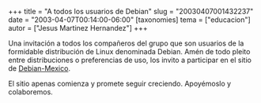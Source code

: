 +++
title = "A todos los usuarios de Debian"
slug = "20030407001432237"
date = "2003-04-07T00:14:00-06:00"
[taxonomies]
tema = ["educacion"]
autor = ["Jesus Martinez Hernandez"]
+++

Una invitación a todos los compañeros del grupo que son usuarios de la
formidable distribución de Linux denominada Debian. Amén de todo pleito
entre distribuciones o preferencias de uso, los invito a participar en
el sitio de [Debian-Mexico](http://debianmexico.org/).

El sitio apenas comienza y promete seguir creciendo. Apoyémoslo y
colaboremos.

